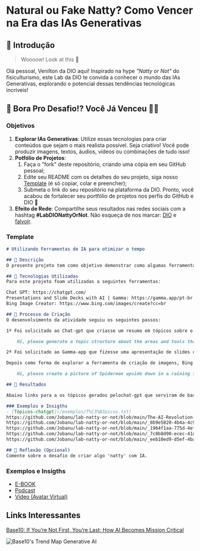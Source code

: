 # Natural ou Fake Natty? Como Vencer na Era das IAs Generativas

## 🚀 Introdução

> Woooow! Look at this 👀

Olá pessoal, Venilton da DIO aqui! Inspirado na hype _"Natty or Not"_ do fisiculturismo, este Lab da DIO te convida a conhecer o mundo das IAs Generativas, explorando o potencial dessas tendências tecnológicas incríveis!

## 🎯 Bora Pro Desafio!? Você Já Venceu 💪🤓

### Objetivos

1. **Explorar IAs Generativas**: Utilize essas tecnologias para criar conteúdos que sejam o mais realista possível. Seja criativo! Você pode produzir imagens, textos, áudios, vídeos ou combinações de tudo isso!
1. **Potfólio de Projetos**:
    1. Faça o "fork" deste repositório, criando uma cópia em seu GitHub pessoal;
    2. Edite seu README com os detalhes do seu projeto, siga nosso [Template](#template) (é só copiar, colar e preencher);
    3. Submeta o link do seu repositório na plataforma da DIO. Pronto, você acabou de fortalecer seu portfólio de projetos nos perfis do GitHub e DIO 🚀
1. **Efeito de Rede**: Compartilhe seus resultados nas redes sociais com a hashtag **#LabDIONattyOrNot**. Não esqueça de nos marcar: [DIO](https://www.linkedin.com/school/dio-makethechange) e [falvojr](https://www.linkedin.com/in/falvojr).

### Template

```markdown
# Utilizando Ferramentas de IA para otimizar o tempo

## 📒 Descrição
O presente projeto tem como objetivo demonstrar como algumas ferramentas de IA podem facilitar o dia a dia, criação de conteúdo digital

## 🤖 Tecnologias Utilizadas
Para este projeto foam utilizadas a seguintes ferramentas:

Chat GPT: https://chatgpt.com/
Presentations and Slide Decks with AI | Gamma: https://gamma.app/pt-br
Bing Image Creator: https://www.bing.com/images/create?cc=br

## 🧐 Processo de Criação
O desenvolvimento da atividade seguiu os seguintes passos:

1º Foi solicitado ao Chat-gpt que criasse um resumo em tópicos sobre o uso de IA por meio do seguinte prompt:

    Hi, please generate a topic structure about the areas and tools that IA can be used, also talk about the necessity of human supervision over        the results of it.

2ª Foi solicitado ao Gamma-app que fizesse uma apresentação de slides com o resultado do 1º passo. O resultado foi salvo com a extensão .pdf.

Depois como forma de explorar a ferramenta de criação de imagens, Bing Image Creator foi passado o seguinte prompt:

    Hi, please create a picture of Spiderman upside down in a raining forest, thunder and lights.

## 🚀 Resultados

Abaixo links para a os tópicos gerados pelochat-gpt que serviram de base para a apresentação e imagens geradas por meio da ferramentas de IA:

### Exemplos e Insigths
- [Tópicos-chatgpt](/exemplos/T%C3%B3picos.txt)
https://github.com/Jobanu/lab-natty-or-not/blob/main/The-AI-Revolution-Applications-Tools-and-Human-Oversight.pdf
https://github.com/Jobanu/lab-natty-or-not/blob/main/_0b9e5820-4b4a-4c98-9e3d-dddbabe09f62.jpg
https://github.com/Jobanu/lab-natty-or-not/blob/main/_1964f1aa-775d-4efa-96fb-c8c70e066de2.jpg
https://github.com/Jobanu/lab-natty-or-not/blob/main/_7c0b8d90-ecec-41d7-b427-93ce4306fde2.jpg
https://github.com/Jobanu/lab-natty-or-not/blob/main/_eeb10ed9-d5ef-4bab-a97a-bf26d2c584d7.jpg

## 💭 Reflexão (Opcional)
Comente sobre o desafio de criar algo 'natty' com IA.
```

### Exemplos e Insigths

- [E-BOOK](/exemplos/E-BOOK.md)
- [Podcast](/exemplos/PODCAST.md)
- [Vídeo (Avatar Virtual)](/exemplos/VIDEO.md)

## Links Interessantes

[Base10: If You’re Not First, You’re Last: How AI Becomes Mission Critical](https://base10.vc/post/generative-ai-mission-critical/)

![Base10's Trend Map Generative AI](https://github.com/digitalinnovationone/lab-natty-or-not/assets/730492/f4df26e8-f8f7-4419-8252-c69d73ea930c)
